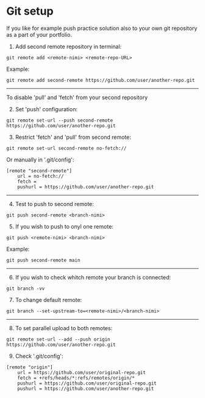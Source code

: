 # Git setup

If you like for example push practice solution also to your own git repository as a part of your portfolio.

1. Add second remote repository in terminal:

```
git remote add <remote-nimi> <remote-repo-URL>
```

Example: 

```
git remote add second-remote https://github.com/user/another-repo.git
```
---

To disable 'pull' and 'fetch' from your second repository

2. Set 'push' configuration:

```
git remote set-url --push second-remote https://github.com/user/another-repo.git
```

3. Restrict 'fetch' and 'pull' from second remote:

```
git remote set-url second-remote no-fetch://
``` 

Or manually in '.git/config':

```
[remote "second-remote"]
    url = no-fetch://
    fetch =
    pushurl = https://github.com/user/another-repo.git
```

---

4. Test to push to second remote:

```
git push second-remote <branch-nimi>
```

5. If you wish to push to onyl one remote:

```
git push <remote-nimi> <branch-nimi>
```

Example:

```
git push second-remote main
```

---

6. If you wish to check whitch remote your branch is connected:

```
git branch -vv
```

7. To change default remote:

```
git branch --set-upstream-to=<remote-nimi>/<branch-nimi>
```

----

8. To set parallel upload to both remotes:

```
git remote set-url --add --push origin https://github.com/user/another-repo.git
```

9. Check '.git/config':

```
[remote "origin"]
    url = https://github.com/user/original-repo.git
    fetch = +refs/heads/*:refs/remotes/origin/*
    pushurl = https://github.com/user/original-repo.git
    pushurl = https://github.com/user/another-repo.git
```
